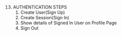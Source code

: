 13. AUTHENTICATION STEPS
    1. Create User(Sign Up)
    2. Create Session(Sign In)
    3. Show details of Signed In User on Profile Page
    4. Sign Out
